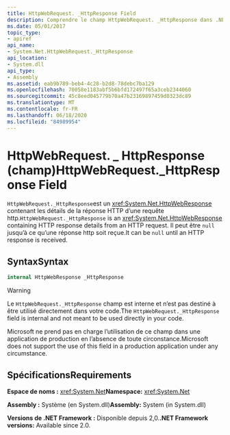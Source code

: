 ```yaml
---
title: HttpWebRequest. _HttpResponse Field
description: Comprendre le champ HttpWebRequest. _HttpResponse dans .NET. Ce champ est un type HttpWebResponse contenant les détails d’une réponse HTTP à partir d’une requête HTTP.
ms.date: 05/01/2017
topic_type:
- apiref
api_name:
- System.Net.HttpWebRequest._HttpResponse
api_location:
- System.dll
api_type:
- Assembly
ms.assetid: eab9b789-beb4-4c28-b2d8-78debc7ba129
ms.openlocfilehash: 70058e1183abf5b6bfd172497f65a3ceb2344060
ms.sourcegitcommit: 45c8eed045779b70a47b23169897459d0323dc89
ms.translationtype: MT
ms.contentlocale: fr-FR
ms.lasthandoff: 06/18/2020
ms.locfileid: "84989954"
---
```

# <a name="httpwebrequest_httpresponse-field"></a><span data-ttu-id="6868c-104">HttpWebRequest. \_ HttpResponse (champ)</span><span class="sxs-lookup"><span data-stu-id="6868c-104">HttpWebRequest.\_HttpResponse Field</span></span>

<span data-ttu-id="6868c-105">`HttpWebRequest._HttpResponse`est un <xref:System.Net.HttpWebResponse> contenant les détails de la réponse HTTP d’une requête http.</span><span class="sxs-lookup"><span data-stu-id="6868c-105">`HttpWebRequest._HttpResponse` is an <xref:System.Net.HttpWebResponse> containing HTTP response details from an HTTP request.</span></span> <span data-ttu-id="6868c-106">Il peut être `null` jusqu’à ce qu’une réponse http soit reçue.</span><span class="sxs-lookup"><span data-stu-id="6868c-106">It can be `null` until an HTTP response is received.</span></span>

## <a name="syntax"></a><span data-ttu-id="6868c-107">Syntax</span><span class="sxs-lookup"><span data-stu-id="6868c-107">Syntax</span></span>
  
```csharp  
internal HttpWebResponse _HttpResponse
```

> [!WARNING]
> <span data-ttu-id="6868c-108">Le `HttpWebRequest._HttpResponse` champ est interne et n’est pas destiné à être utilisé directement dans votre code.</span><span class="sxs-lookup"><span data-stu-id="6868c-108">The `HttpWebRequest._HttpResponse` field is internal and not meant to be used directly in your code.</span></span>
>
> <span data-ttu-id="6868c-109">Microsoft ne prend pas en charge l’utilisation de ce champ dans une application de production en l’absence de toute circonstance.</span><span class="sxs-lookup"><span data-stu-id="6868c-109">Microsoft does not support the use of this field in a production application under any circumstance.</span></span>

## <a name="requirements"></a><span data-ttu-id="6868c-110">Spécifications</span><span class="sxs-lookup"><span data-stu-id="6868c-110">Requirements</span></span>

<span data-ttu-id="6868c-111">**Espace de noms :** <xref:System.Net></span><span class="sxs-lookup"><span data-stu-id="6868c-111">**Namespace:** <xref:System.Net></span></span>

<span data-ttu-id="6868c-112">**Assembly :** Système (en System.dll)</span><span class="sxs-lookup"><span data-stu-id="6868c-112">**Assembly:** System (in System.dll)</span></span>

<span data-ttu-id="6868c-113">**Versions de .NET Framework :** Disponible depuis 2,0.</span><span class="sxs-lookup"><span data-stu-id="6868c-113">**.NET Framework versions:** Available since 2.0.</span></span>
